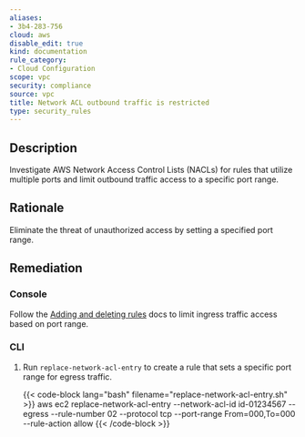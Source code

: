 ```yaml
---
aliases:
- 3b4-283-756
cloud: aws
disable_edit: true
kind: documentation
rule_category:
- Cloud Configuration
scope: vpc
security: compliance
source: vpc
title: Network ACL outbound traffic is restricted
type: security_rules
---
```


## Description

Investigate AWS Network Access Control Lists (NACLs) for rules that utilize multiple ports and limit outbound traffic access to a specific port range.

## Rationale

Eliminate the threat of unauthorized access by setting a specified port range.

## Remediation

### Console

Follow the [Adding and deleting rules][1] docs to limit ingress traffic access based on port range.

### CLI

1. Run `replace-network-acl-entry` to create a rule that sets a specific port range for egress traffic.

    {{< code-block lang="bash" filename="replace-network-acl-entry.sh" >}}
    aws ec2 replace-network-acl-entry
        --network-acl-id id-01234567
        --egress
        --rule-number 02
        --protocol tcp
        --port-range From=000,To=000
        --rule-action allow
    {{< /code-block >}}

[1]: https://docs.aws.amazon.com/vpc/latest/userguide/vpc-network-acls.html#Rules
